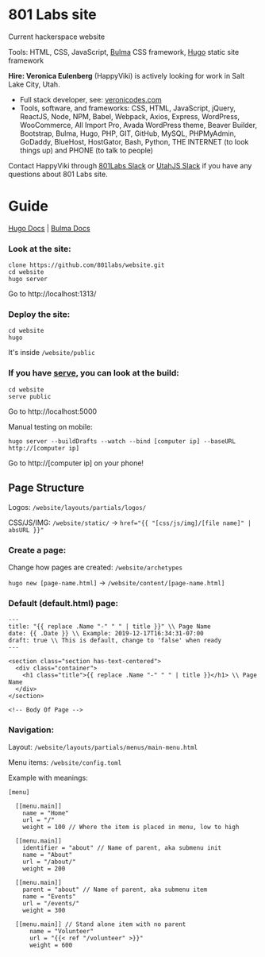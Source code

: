 # 801 Labs site
Current hackerspace website

Tools: HTML, CSS, JavaScript, [Bulma](https://bulma.io/) CSS framework, [Hugo](https://gohugo.io/) static site framework

__Hire: Veronica Eulenberg__ (HappyViki) is actively looking for work in Salt Lake City, Utah.
- Full stack developer, see: [veronicodes.com](https://veronicodes.com/)
- Tools, software, and frameworks: CSS, HTML, JavaScript, jQuery, ReactJS, Node, NPM, Babel, Webpack, Axios, Express, WordPress, WooCommerce, All Import Pro, Avada WordPress theme, Beaver Builder, Bootstrap, Bulma, Hugo, PHP, GIT, GitHub, MySQL, PHPMyAdmin, GoDaddy, BlueHost, HostGator, Bash, Python, THE INTERNET (to look things up) and PHONE (to talk to people)

Contact HappyViki through [801Labs Slack](https://slack.801labs.org) or [UtahJS Slack](https://utahjavascript.slack.com/team/UMGDK7RND) if you have any questions about 801 Labs site.

# Guide

[Hugo Docs](https://gohugo.io/documentation/) | [Bulma Docs](https://bulma.io/documentation/)

### Look at the site:
```
clone https://github.com/801labs/website.git
cd website
hugo server
```
Go to http://localhost:1313/

### Deploy the site:
```
cd website
hugo
```
It's inside `/website/public`

### If you have [serve](https://www.npmjs.com/package/serve), you can look at the build:
```
cd website
serve public
```
Go to http://localhost:5000

Manual testing on mobile:
```
hugo server --buildDrafts --watch --bind [computer ip] --baseURL http://[computer ip]
```
Go to http://[computer ip] on your phone!

## Page Structure

Logos: `/website/layouts/partials/logos/`

CSS/JS/IMG: `/website/static/` -> `href="{{ "[css/js/img]/[file name]" | absURL }}"`

### Create a page:

Change how pages are created: `/website/archetypes`

`hugo new [page-name.html]` -> `/website/content/[page-name.html]`

### Default (default.html) page:
```
---
title: "{{ replace .Name "-" " " | title }}" \\ Page Name
date: {{ .Date }} \\ Example: 2019-12-17T16:34:31-07:00
draft: true \\ This is default, change to 'false' when ready
---

<section class="section has-text-centered">
  <div class="container">
    <h1 class="title">{{ replace .Name "-" " " | title }}</h1> \\ Page Name
  </div>
</section>

<!-- Body Of Page -->
```

### Navigation:
Layout: `/website/layouts/partials/menus/main-menu.html`

Menu items: `/website/config.toml`

Example with meanings:

```
[menu]

  [[menu.main]]
    name = "Home"
    url = "/"
    weight = 100 // Where the item is placed in menu, low to high

  [[menu.main]]
    identifier = "about" // Name of parent, aka submenu init
    name = "About"
    url = "/about/"
    weight = 200

  [[menu.main]]
    parent = "about" // Name of parent, aka submenu item
    name = "Events"
    url = "/events/"
    weight = 300

  [[menu.main]] // Stand alone item with no parent
      name = "Volunteer"
      url = "{{< ref "/volunteer" >}}"
      weight = 600
```
